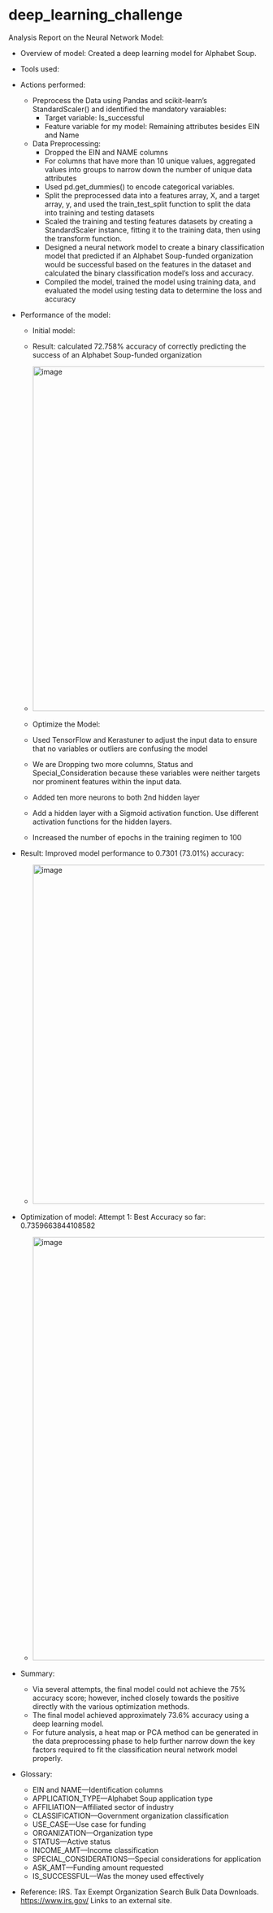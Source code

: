 # deep_learning_challenge

Analysis Report on the Neural Network Model:

* Overview of model: Created a deep learning model for Alphabet Soup.

* Tools used:

* Actions performed:
  * Preprocess the Data using Pandas and scikit-learn’s StandardScaler() and identified the mandatory varaiables:
    * Target variable: Is_successful
    * Feature variable for my model: Remaining attributes besides EIN and Name
  * Data Preprocessing:
    * Dropped the EIN and NAME columns
    * For columns that have more than 10 unique values, aggregated values into groups to narrow down the number of unique data attributes
    * Used pd.get_dummies() to encode categorical variables.
    * Split the preprocessed data into a features array, X, and a target array, y, and used the train_test_split function to split the data into training and testing datasets
    * Scaled the training and testing features datasets by creating a StandardScaler instance, fitting it to the training data, then using the transform function.
    * Designed a neural network model to create a binary classification model that predicted if an Alphabet Soup-funded organization would be successful based on the features in the dataset and calculated the binary classification model’s loss and accuracy.
    * Compiled the model, trained the model using training data, and evaluated the model using testing data to determine the loss and accuracy


 * Performance of the model:
   * Initial model:
   * Result: calculated 72.758% accuracy of correctly predicting the success of an Alphabet Soup-funded organization
    * <img width="679" alt="image" src="https://github.com/Tianyueli/deep_learning_challenge/assets/42381263/9d404d85-9aac-43ba-8891-31d1f9e022ae">

   * Optimize the Model:
    * Used TensorFlow and Kerastuner to adjust the input data to ensure that no variables or outliers are confusing the model
    * We are Dropping two more columns, Status and Special_Consideration because these variables were neither targets nor prominent features within the input data.

    * Added ten more neurons to both 2nd hidden layer
    * Add a hidden layer with a Sigmoid activation function.
Use different activation functions for the hidden layers.
    * Increased the number of epochs in the training regimen to 100
  * Result: Improved model performance to 0.7301 (73.01%) accuracy:
    * <img width="668" alt="image" src="https://github.com/Tianyueli/deep_learning_challenge/assets/42381263/ef884ba8-6f61-4a7d-b78e-fefce31a4455">


  * Optimization of model:
Attempt 1: Best Accuracy so far: 0.7359663844108582
    * <img width="834" alt="image" src="https://github.com/Tianyueli/deep_learning_challenge/assets/42381263/dc8e3fe2-bccb-4a99-a644-6603e7c3aa56">

* Summary:
  * Via several attempts, the final model could not achieve the 75% accuracy score; however, inched closely towards the positive directly with the various optimization methods.
  * The final model achieved approximately 73.6% accuracy using a deep learning model.
  * For future analysis, a heat map or PCA method can be generated in the data preprocessing phase to help further narrow down the key factors required to fit the classification neural network model properly.

* Glossary:
  * EIN and NAME—Identification columns
  * APPLICATION_TYPE—Alphabet Soup application type
  * AFFILIATION—Affiliated sector of industry
  * CLASSIFICATION—Government organization classification
  * USE_CASE—Use case for funding
  * ORGANIZATION—Organization type
  * STATUS—Active status
  * INCOME_AMT—Income classification
  * SPECIAL_CONSIDERATIONS—Special considerations for application
  * ASK_AMT—Funding amount requested
  * IS_SUCCESSFUL—Was the money used effectively

* Reference:
IRS. Tax Exempt Organization Search Bulk Data Downloads. https://www.irs.gov/ Links to an external site.
